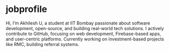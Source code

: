 # jobprofile
Hi, I’m Akhilesh U, a student at IIT Bombay passionate about software development, open-source, and building real-world tech solutions.  I actively contribute to GitHub, focusing on web development, Firebase-based apps, and user-centric platforms. Currently working on investment-based projects like RMC, building referral systems.
